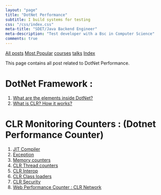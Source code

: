 ```yaml
---
layout: "page"
title: "DotNet Performance"
subtitle: I build systems for testing
css: "/css/index.css"
meta-title: "SDET/Java Backend Engineer"
meta-description: "Test developer with a Bsc in Computer Science"
comments: true
---
```

<div class="list-filters">
    <a href="/" class="list-filter filter-selected">All posts</a>
    <a href="/popular" class="list-filter">Most Popular</a>
    <a href="/courses" class="list-filter">courses</a>
	<a href="/talks" class="list-filter">talks</a>
    <a href="/tags" class="list-filter">Index</a>
</div>

This page contains all post related to DotNet Performance.

# DotNet Framework : 
1. [What are the elements inside DotNet?](http://shantonusarker.blogspot.com/2015/04/dotnet-elements-inside-clr-cls-il-jit-cts-gc.html)
2. [What is CLR? How it works?](http://shantonusarker.blogspot.com/2015/05/what-is-clr-how-it-works-basic-ideas.html)

# CLR Monitoring Counters : (Dotnet Performance Counter) 
1. [JIT Compiler](http://shantonusarker.blogspot.com/2015/06/dotnet-performance-counter-jit-compiler.html)
2. [Exception](http://shantonusarker.blogspot.com/2015/06/dotnet-performance-counter-exception.html)
3. [Memory counters](http://shantonusarker.blogspot.com/2015/06/dotnet-memory-performance-counters.html)
4. [CLR Thread counters](http://shantonusarker.blogspot.com/2015/06/dotnet-performance-counter-clr-threads.html)
5. [CLR Interop](http://shantonusarker.blogspot.com/2015/06/dotnet-clr-performance-counter-interop.html)
6. [CLR Class loaders](http://shantonusarker.blogspot.com/2015/06/dotnet-clr-performance-counter-class-loader-app-domain.html)
7. [CLR Security](http://shantonusarker.blogspot.com/2015/06/dotnet-performance-counter-clr-security.html)
8. [Web Performance Counter : CLR Network](http://shantonusarker.blogspot.com/2015/06/performance-counter-clr-network-web-asp-dotnet.html)